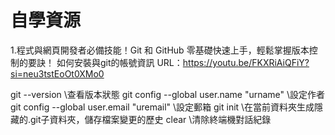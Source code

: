 # 自學資源
1.程式與網頁開發者必備技能！Git 和 GitHub 零基礎快速上手，輕鬆掌握版本控制的要訣！
如何安裝與git的帳號資訊
URL：https://youtu.be/FKXRiAiQFiY?si=neu3tstEoOt0XMo0

git --version \\查看版本狀態
git config --global user.name "urname" \\設定作者
git config --global user.email "uremail" \\設定郵箱
git init \\在當前資料夾生成隱藏的.git子資料夾，儲存檔案變更的歷史
clear \\清除終端機對話紀錄



